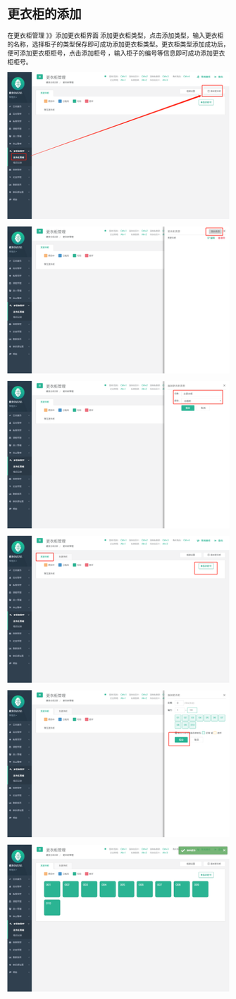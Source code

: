 # 更衣柜的添加

在更衣柜管理 》》添加更衣柜界面 添加更衣柜类型，点击添加类型，输入更衣柜的名称，选择柜子的类型保存即可成功添加更衣柜类型。更衣柜类型添加成功后，便可添加更衣柜柜号，点击添加柜号 ，输入柜子的编号等信息即可成功添加更衣柜柜号。

![](../.gitbook/assets/1%20%2833%29.png)

![](../.gitbook/assets/2%20%2822%29.png)

![](../.gitbook/assets/3%20%2820%29.png)

![](../.gitbook/assets/4%20%288%29.png)

![](../.gitbook/assets/5%20%286%29.png)

![](../.gitbook/assets/6%20%281%29.png)

